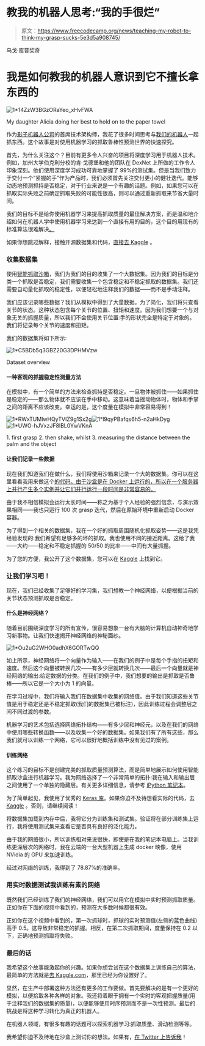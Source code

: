 # 教我的机器人思考:“我的手很烂”

> 原文：<https://www.freecodecamp.org/news/teaching-my-robot-to-think-my-grasp-sucks-5e3d5a908745/>

乌戈·库普契奇

# 我是如何教我的机器人意识到它不擅长拿东西的

![1*14ZzW3BGzORaYeo_xHvFWA](img/ca1aa3cfc0cf9acb3e0f30b386da84fe.png)

My daughter Alicia doing her best to hold on to the paper towel

作为[影子机器人公司](https://www.shadowrobot.com/)的首席技术架构师，我花了很多时间思考与[我们的机器人](https://www.shadowrobot.com/products/)一起抓东西。这个故事是对使用机器学习的抓取鲁棒性预测世界的快速探究。

首先，为什么关注这个？目前有更多令人兴奋的项目将深度学习用于机器人技术。例如，加州大学伯克利分校的肯·戈德堡和他的团队在 DexNet 上所做的工作令人印象深刻。他们使用深度学习成功可靠地掌握了 99%的测试集。但是当我们致力于交付一个“紧握的手”作为产品时，我们必须首先关注交付更小的健壮迭代。能够动态地预测抓持是否稳定，对于行业来说是一个有趣的话题。例如，如果您可以在抓取实际失败之前确定抓取失败的可能性很高，则可以通过重新抓取来节省大量时间。

我们的目标不是给你使用机器学习来提高抓取质量的最佳解决方案，而是温和地介绍如何在机器人学中使用机器学习来达到一个直接有用的目的，这个目的用现有的标准算法很难解决[。](https://medium.com/@ugocupcic/how-to-tell-if-my-robots-grasp-is-stable-7811fa3d16b8)

如果你想跳过解释，接触开源数据集和代码，[直接去 Kaggle](https://www.kaggle.com/ugocupcic/grasping-dataset) 。

### 收集数据集

使用[智能抓取沙箱](https://medium.freecodecamp.org/an-open-sandbox-for-robot-grasping-cee467a3fabb)，我们为我们的目的收集了一个大数据集。因为我们的目标是分类一个抓取是否稳定，我们需要收集一个包含稳定和不稳定抓取的数据集。我们还需要自动量化抓取的稳定性，以便轻松地注释我们的数据——而不是手动注释。

我们应该记录哪些数据？我们从模拟中得到了大量数据。为了简化，我们将只查看关节的状态。这种状态包含每个关节的位置、扭矩和速度。因为我们想要一个与对象无关的抓握质量，所以我们不会使用关节位置:手的形状完全是特定于对象的。我们将记录每个关节的速度和扭矩。

我们的数据集将如下所示:

![1*C5BDb5q3GBZ20G3DPHMVzw](img/d9fcbdc361765c17836061dd0f98beb9.png)

Dataset overview

#### 一种客观的抓握稳定性测量方法

在模拟中，有一个简单的方法来检查抓持是否稳定。一旦物体被抓住——如果抓住是稳定的——那么物体就不应该在手中移动。这意味着当摇动物体时，物体和手掌之间的距离不应该改变。幸运的是，这个度量在模拟中非常容易得到！

![1*RWxTUMlwHQyTVIZ9g1Sx2g](img/1b538a8a1df69a0dd4bef26a50785ccc.png)![1*l9qyPBafqs6h5-n2aHkDyg](img/28a954a10130125fc6185fce9f65de09.png)![1*UWO-hJVxzJF8lBL0YwVKnA](img/a986561028219e4fcbcb3f12fa4fd29a.png)

1\. first grasp 2\. then shake, whilst 3\. measuring the distance between the palm and the object

#### 让我们记录一些数据

现在我们知道我们在做什么，我们将使用沙箱来记录一个大的数据集。你可以在这里看看我用来做这个[的代码。由于沙盒是在 Docker 上运行的，所以在一个服务器上并行产生多个实例并让它们并行运行一段时间是非常容易的。](https://github.com/shadow-robot/smart_grasping_sandbox/blob/master/smart_grasping_sandbox/nodes/grasp_quality.py)

由于我不相信模拟会运行太长时间——称之为基于个人经验的强烈信念，与演示效果相同——我也只运行 100 次 grasp 迭代，然后在原始环境中重新启动 Docker 容器。

为了得到一个相关的数据集，我在一个好的抓取周围随机化抓取姿势——这是我凭经验发现的:我们希望有足够多的坏的抓取。我也使用不同的接近距离。这给了我——大约——稳定和不稳定抓握的 50/50 的比率——中间有大量抓握。

为了您的方便，我公开了这个数据集，您可以在 [Kaggle](https://www.kaggle.com/ugocupcic/grasping-dataset) 上找到它。

### 让我们学习吧！

现在，我们已经收集了足够好的学习集，我们想教一个神经网络，以便根据当前的关节状态预测抓取是否稳定。

#### 什么是神经网络？

随着目前围绕深度学习的所有宣传，很容易想象一台有大脑的计算机自动神奇地学习新事物。让我们快速揭开神经网络的神秘面纱。

![1*Ou2uG2WHO0adhX6GORTwQQ](img/98dd8be52a1e4f0d84f393e930153578.png)

如上所示，神经网络将一个向量作为输入——在我们的例子中是每个手指的扭矩和速度。然后这个向量被转换几次——有多少层就转换几次——最后一个向量就是神经网络的输出:给定数据的分类。在我们的例子中，我们想要的输出是抓取是否鲁棒——所以它是一个大小为 1 的向量。

在学习过程中，我们将输入我们在数据集中收集的网络值。由于我们知道这些关节值是用于稳定还是不稳定抓取(我们的数据集已被标注)，因此训练过程会调整层之间不同过渡的参数。

机器学习的艺术包括选择网络拓扑结构——有多少层和神经元，以及在我们的网络中使用哪些转换函数——以及收集一个好的数据集。如果我们有了所有这些，那么我们就可以训练一个网络，它可以很好地概括训练中没有见过的案例。

#### 训练网络

这个练习的目标不是创建完美的抓取质量预测算法，而是简单地展示如何使用智能抓取沙盒进行机器学习。我为网络选择了一个非常简单的拓扑:我在输入和输出层之间使用了一个单独的隐藏层。有关更多详细信息，请参考 [iPython 笔记本](https://www.kaggle.com/ugocupcic/grasp-quality-prediction)。

为了简单起见，我使用了优秀的 [Keras 库](https://keras.io/)。如果你迫不及待想看实际的代码，去 [Kaggle](https://www.kaggle.com/ugocupcic/grasping-dataset) 。否则，请继续阅读！

将数据集加载到内存中后，我将它分为训练集和测试集。验证将在部分训练集上运行，我将使用测试集来查看它是否具有良好的泛化能力。

由于我的网络很小，所以训练相对来说很快，即使是在我的笔记本电脑上。当我训练更深层次的网络时，我在云端的一台大型机器上生成 docker 映像，使用 NVidia 的 GPU 来加速训练。

经过对网络的训练，我得到了 78.87%的准确率。

### 用实时数据测试我训练有素的网络

既然我们已经训练了我们的神经网络，我们可以用它在模拟中实时预测抓取质量。正如你在下面的视频中看到的，预测在大多数时候都很有效。

正如你在这个视频中看到的，第一次抓球时，抓球的实时预测值(左侧的蓝色曲线)高于 0.5。这导致非常稳定的抓握。相反，在第二次抓取期间，度量保持在 0.2 以下，正确地预测抓取将失败。

### 最后的话

我希望这个故事能激起你的兴趣。如果你想尝试在这个数据集上训练自己的算法，最简单的方法就是[去 Kaggle.com](https://www.kaggle.com/ugocupcic/grasping-dataset)，那里已经为你设置好了。

显然，在生产中部署这种方法还有更多的工作要做。首先要解决的是有一个更好的模拟，以便拾取各种各样的对象。我还将着眼于拥有一个实时的客观把握质量(用于注释我们的数据集的质量)，以便能够使用时序预测而不是一次性预测。最后的挑战是将这种学习转化为真正的机器人。

在机器人领域，有很多有趣的话题可以探索机器学习:抓取质量、滑动检测等等。

我希望你迫不及待地在沙盒上测试你的想法。如果有，[在 Twitter 上告诉我](http://twitter.com/ugocupcic)！